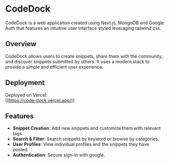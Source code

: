 # CodeDock

CodeDock is a web application created using Next.js, MongoDB and Google Auth that features an intuitive user interface styled leveraging tailwind css.

## Overview

CodeDock allows users to create snippets, share them with the community, and discover snippets submitted by others. It uses a modern stack to provide a simple and efficient user experience.

## Deployment

Deployed on Vercel:  
[(https://code-dock.vercel.app/)]
## Features

- **Snippet Creation**: Add new snippets and customize them with relevant tags.
- **Search & Filter**: Search snippets by keyword or browse by categories.
- **User Profiles**: View individual profiles and the snippets they have posted.
- **Authentication**: Secure sign-in with google.

